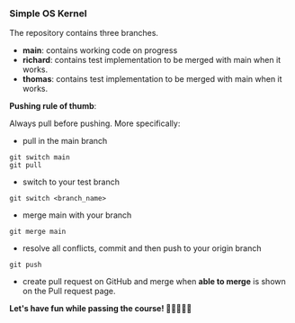 ### Simple OS Kernel
The repository contains three branches.

* **main**: contains working code on progress
* **richard**: contains test implementation to be merged with main when it works.
* **thomas**: contains test implementation to be merged with main when it works.

**Pushing rule of thumb**:

Always pull before pushing. More specifically:
* pull in the main branch

```[bash]
git switch main
git pull
````

* switch to your test branch

```[bash]
git switch <branch_name>
````

* merge main with your branch 

```[bash]
git merge main
````

* resolve all conflicts, commit and then push to your origin branch
```[bash]
git push
````

* create pull request on GitHub and merge when **able to merge** is shown on the Pull request page.


**Let's have fun while passing the course! 🙏😂🥳😁🙏**
